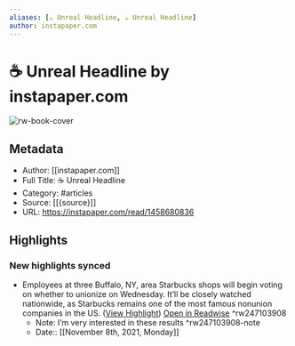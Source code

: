 ```yaml
---
aliases: [☕️ Unreal Headline, ☕️ Unreal Headline]
author: instapaper.com
---
```

# ☕️ Unreal Headline by instapaper.com

![rw-book-cover](https://readwise-assets.s3.amazonaws.com/static/images/article1.be68295a7e40.png)

## Metadata
- Author: [[instapaper.com]]
- Full Title: ☕️ Unreal Headline
- Category: #articles
- Source: [[{source}]]
- URL: https://instapaper.com/read/1458680836

## Highlights
### New highlights synced
- Employees at three Buffalo, NY, area Starbucks shops will begin voting on whether to unionize on Wednesday. It’ll be closely watched nationwide, as Starbucks remains one of the most famous nonunion companies in the US. ([View Highlight](https://instapaper.com/read/1458680836/17937489)) [Open in Readwise](https://readwise.io/open/247103908) ^rw247103908
    - Note: I’m very interested in these results ^rw247103908-note
    - Date:: [[November 8th, 2021, Monday]]
